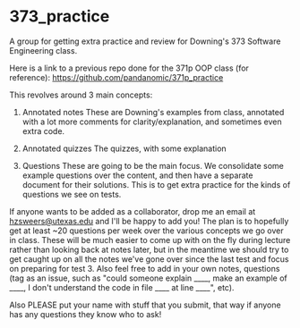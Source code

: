 373_practice
============

A group for getting extra practice and review for Downing's 373 Software Engineering class.

Here is a link to a previous repo done for the 371p OOP class (for reference): https://github.com/pandanomic/371p_practice

This revolves around 3 main concepts:

1. Annotated notes
These are Downing's examples from class, annotated with a lot more comments for clarity/explanation, and sometimes even extra code.

2. Annotated quizzes
The quizzes, with some explanation

3. Questions
These are going to be the main focus. We consolidate some example questions over the content, and then have a separate document for their solutions. This is to get extra practice for the kinds of questions we see on tests.

If anyone wants to be added as a collaborator, drop me an email at hzsweers@utexas.edu and I'll be happy to add you! The plan is to hopefully get at least ~20 questions per week over the various concepts we go over in class. These will be much easier to come up with on the fly during lecture rather than looking back at notes later, but in the meantime we should try to get caught up on all the notes we've gone over since the last test and focus on preparing for test 3. Also feel free to add in your own notes, questions (tag as an issue, such as "could someone explain ____, make an example of ____, I don't understand the code in file ____ at line ____", etc).

Also PLEASE put your name with stuff that you submit, that way if anyone has any questions they know who to ask!
